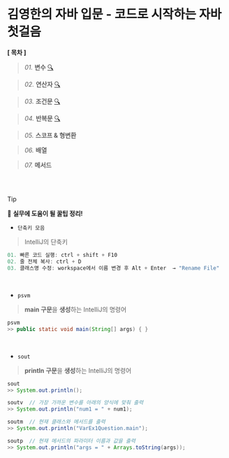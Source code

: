 # 김영한의 자바 입문 - 코드로 시작하는 자바 첫걸음

**[ 목차 ]**

> *01.* **변수** [ 🔍 ](https://github.com/Kim-SeongSu/Inflearn/blob/main/01.%20%EC%9E%90%EB%B0%94%20%EC%9E%85%EB%AC%B8/01.%20%EB%B3%80%EC%88%98%20(variable).md)

> *02.* **연산자** [ 🔍 ](https://github.com/Kim-SeongSu/Inflearn/blob/main/01.%20%EC%9E%90%EB%B0%94%20%EC%9E%85%EB%AC%B8/02.%20%EC%97%B0%EC%82%B0%EC%9E%90%20(operator).md)

> *03.* **조건문** [ 🔍 ](https://github.com/Kim-SeongSu/Inflearn/blob/main/01.%20%EC%9E%90%EB%B0%94%20%EC%9E%85%EB%AC%B8/03.%20%EC%A1%B0%EA%B1%B4%EB%AC%B8%20(conditional).md)

> *04.* **반복문** [ 🔍 ](https://github.com/Kim-SeongSu/Inflearn/blob/main/01.%20%EC%9E%90%EB%B0%94%20%EC%9E%85%EB%AC%B8/04.%20%EB%B0%98%EB%B3%B5%EB%AC%B8%20(loop).md)

> *05.* **스코프 & 형변환**

> *06.* **배열**

> *07.* **메서드**

<br>

## 
> [!TIP]
> 🔆 **실무에 도움이 될 꿀팁 정리!**

- `단축키 모음`
> IntelliJ의 단축키
```java
01. 빠른 코드 실행: ctrl + shift + F10
02. 줄 전체 복사: ctrl + D
03. 클래스명 수정: workspace에서 이름 변경 후 Alt + Enter  → "Rename File"
```
<br>

- `psvm`
> **main 구문**을 **생성**하는 IntelliJ의 명령어
```java
psvm 
>> public static void main(String[] args) { }

```
<br>

- `sout`
> **println 구문**을 **생성**하는 IntelliJ의 명령어
```java
sout 
>> System.out.println();

soutv  // 가장 가까운 변수를 아래의 양식에 맞춰 출력
>> System.out.println("num1 = " + num1);

soutm  // 현재 클래스와 메서드를 출력
>> System.out.println("VarEx1Question.main");

soutp  // 현재 메서드의 파라미터 이름과 값을 출력
>> System.out.println("args = " + Arrays.toString(args));
```
<br>
